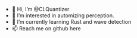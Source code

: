 - 👋 Hi, I’m @CLQuantizer
- 👀 I’m interested in automizing perception.
- 🌱 I’m currently learning Rust and wave detection
- 📫 Reach me on github here

